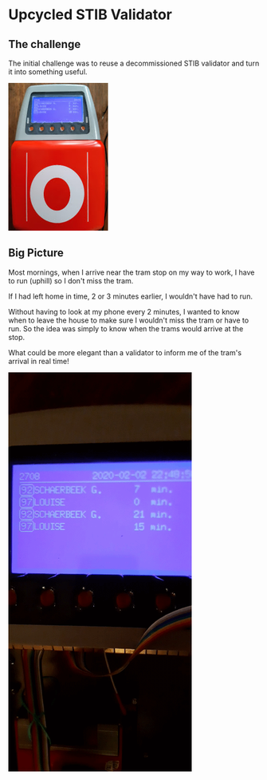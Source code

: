 # Upcycled STIB Validator

## The challenge

The initial challenge was to reuse a decommissioned STIB validator and turn it into something useful. 

![alt text](/assets/USV_20200320.jpg "Closed validator")

## Big Picture

Most mornings, when I arrive near the tram stop on my way to work, I have to run (uphill) so I don't miss the tram. 

If I had left home in time, 2 or 3 minutes earlier, I wouldn't have had to run.

Without having to look at my phone every 2 minutes, I wanted to know when to leave the house to make sure I wouldn't miss the tram or have to run. So the idea was simply to know when the trams would arrive at the stop.

What could be more elegant than a validator to inform me of the tram's arrival in real time!

![alt text](/assets/UpcycledStibValidator.gif "Work in progress")